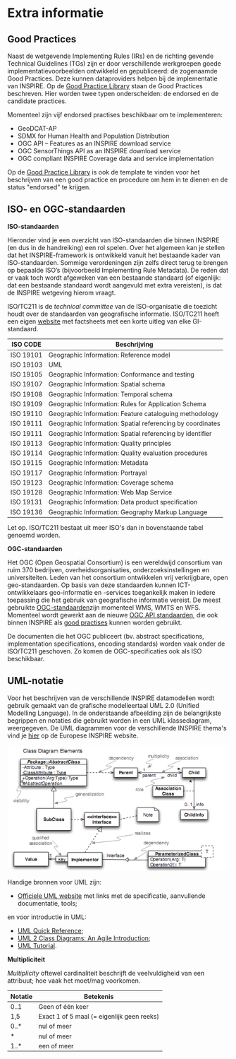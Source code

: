# Extra informatie

## Good Practices

Naast de wetgevende Implementing Rules (IRs) en de richting gevende Technical Guidelines (TGs) zijn er door verschillende werkgroepen goede implementatievoorbeelden ontwikkeld en gepubliceerd: de zogenaamde Good Practices. Deze kunnen dataproviders helpen bij de implementatie van INSPIRE.
Op de <a href="https://inspire.ec.europa.eu/portfolio/good-practice-library" target="_blank">Good Practice Library</a> staan de Good Practices beschreven. Hier worden twee typen onderscheiden: de endorsed en de candidate practices.

Momenteel zijn vijf endorsed practises beschikbaar om te implementeren:
- GeoDCAT-AP
- SDMX for Human Health and Population Distribution
- OGC API – Features as an INSPIRE download service
- OGC SensorThings API as an INSPIRE download service
- OGC compliant INSPIRE Coverage data and service implementation


Op de <a href="https://inspire.ec.europa.eu/portfolio/good-practice-library" target="_blank">Good Practice Library</a> is ook de template te vinden voor het beschrijven van een good practice en procedure om hem in te dienen en de status "endorsed" te krijgen.


## ISO- en OGC-standaarden


**ISO-standaarden**

Hieronder vind je een overzicht van ISO-standaarden die binnen INSPIRE (en dus in de handreiking) een rol spelen. Over het algemeen kan je stellen dat het INSPIRE-framework is ontwikkeld vanuit het bestaande kader van ISO-standaarden. Sommige verordeningen zijn zelfs direct terug te brengen op bepaalde ISO’s (bijvoorbeeld Implementing Rule Metadata). De reden dat er vaak toch wordt afgeweken van een bestaande standaard (of eigenlijk: dat een bestaande standaard wordt aangevuld met extra vereisten), is dat de INSPIRE wetgeving hierom vraagt.

ISO/TC211 is de *technical committee* van de ISO-organisatie die toezicht houdt over de standaarden van geografische informatie. ISO/TC211 heeft een eigen <a href="https://committee.iso.org/home/tc211" target="_blank">website</a> met factsheets met een korte uitleg van elke GI-standaard.


| ISO CODE | Beschrijving |
| -------- | ------------ |
| ISO 19101 | Geographic Information: Reference model |
| ISO 19103 | UML |
| ISO 19105 | Geographic Information: Conformance and testing |
| ISO 19107 | Geographic Information: Spatial schema |
| ISO 19108 | Geographic Information: Temporal schema |
| ISO 19109 | Geographic Information: Rules for Application Schema |
| ISO 19110 | Geographic Information: Feature cataloguing methodology |
| ISO 19111 | Geographic Information: Spatial referencing by coordinates |
| ISO 19111 | Geographic Information: Spatial referencing by identifier |
| ISO 19113 | Geographic Information: Quality principles |
| ISO 19114 | Geographic Information: Quality evaluation procedures |
| ISO 19115 | Geographic Information: Metadata |
| ISO 19117 | Geographic Information: Portrayal |
| ISO 19123 | Geographic Information: Coverage schema |
| ISO 19128 | Geographic Information: Web Map Service |
| ISO 19131 | Geographic Information: Data product specification |
| ISO 19136 | Geographic Information: Geography Markup Language |

Let op. ISO/TC211 bestaat uit meer ISO's dan in bovenstaande tabel genoemd worden.



**OGC-standaarden**

Het OGC (Open Geospatial Consortium) is een wereldwijd consortium van ruim 370 bedrijven, overheidsorganisaties, onderzoeksinstellingen en universiteiten. Leden van het consortium ontwikkelen vrij verkrijgbare, open geo-standaarden. Op basis van deze standaarden kunnen ICT-ontwikkelaars geo-informatie en -services toegankelijk maken in iedere toepassing die het gebruik van geografische informatie vereist. De meest gebruikte <a href="https://www.ogc.org/docs/is" target="_blank">OGC-standaarden</a>zijn momenteel WMS, WMTS en WFS. Momenteel wordt gewerkt aan de nieuwe <a href="https://ogcapi.ogc.org/" target="_blank">OGC API standaarden</a>, die ook binnen INSPIRE als [good practises](#good-practices) kunnen worden gebruikt.

De documenten die het OGC publiceert (bv. abstract specifications, implementation specifications, encoding standards) worden vaak onder de ISO/TC211 geschoven. Zo komen de OGC-specificaties ook als ISO beschikbaar.



## UML-notatie

Voor het beschrijven van de verschillende INSPIRE datamodellen wordt gebruik gemaakt van de grafische modelleertaal UML 2.0 (Unified Modelling Language). In de onderstaande afbeelding zijn de belangrijkste begrippen en notaties die gebruikt worden in een UML klassediagram, weergegeven. De UML diagrammen voor de verschillende INSPIRE thema's vind je
<a href="https://inspire.ec.europa.eu/data-model/approved/r4618-ir/html/index.htm?" target="_blank">hier</a> op de Europese INSPIRE website.

![UML](media/Uml_cheatsheet.png "Notatie van een UML-klassediagram.")

Handige bronnen voor UML zijn:
- <a href="www.uml.org" target="_blank">Officiele UML website</a> met links met de specificatie, aanvullende documentatie, tools;


en voor introductie in UML:
- <a href="https://holub.com/uml" target="_blank">UML Quick Reference</a>;
- <a href="http://agilemodeling.com/artifacts/classDiagram.htm" target="_blank">UML 2 Class Diagrams: An Agile Introduction</a>;
- <a href="https://www.tutorialspoint.com/uml/" target="_blank">UML Tutorial</a>.


**Multipliciteit**

*Multiplicity* oftewel cardinaliteit beschrijft de veelvuldigheid van een attribuut; hoe vaak het moet/mag voorkomen.

| Notatie | Betekenis |
| ------- | --------- |
| 0..1 | Geen of één keer |
| 1,5 | Exact 1 of 5 maal (= eigenlijk geen reeks) |
| 0..* | nul of meer |
| * | nul of meer |
| 1..* | een of meer |
